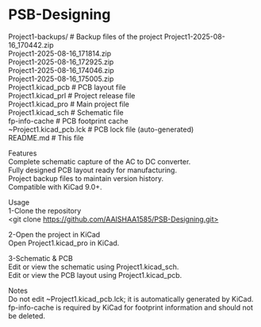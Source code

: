 # PSB-Designing

Project1-backups/           # Backup files of the project
Project1-2025-08-16_170442.zip<br>
Project1-2025-08-16_171814.zip<br>
Project1-2025-08-16_172925.zip<br>
Project1-2025-08-16_174046.zip<br>
Project1-2025-08-16_175005.zip<br>
Project1.kicad_pcb           # PCB layout file<br>
Project1.kicad_prl           # Project release file<br>
Project1.kicad_pro           # Main project file<br>
Project1.kicad_sch           # Schematic file<br>
fp-info-cache               # PCB footprint cache<br>
~Project1.kicad_pcb.lck      # PCB lock file (auto-generated)<br>
README.md                   # This file<br>


Features<br>
Complete schematic capture of the AC to DC converter.<br>
Fully designed PCB layout ready for manufacturing.<br>
Project backup files to maintain version history.<br>
Compatible with KiCad 9.0+.<br>

Usage<br>
1-Clone the repository<br>
<git clone https://github.com/AAISHAA1585/PSB-Designing.git><br>

2-Open the project in KiCad<br>
Open Project1.kicad_pro in KiCad.<br>

3-Schematic & PCB<br>
Edit or view the schematic using Project1.kicad_sch.<br>
Edit or view the PCB layout using Project1.kicad_pcb.<br>

Notes<br>
Do not edit ~Project1.kicad_pcb.lck; it is automatically generated by KiCad.<br>
fp-info-cache is required by KiCad for footprint information and should not be deleted.<br>

